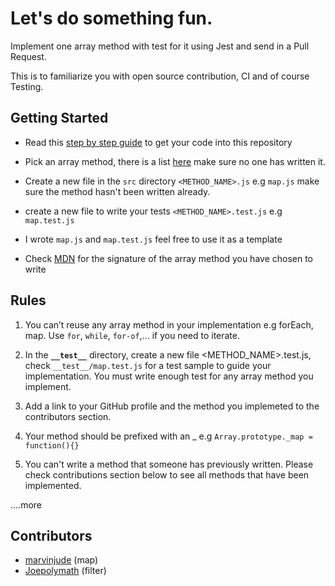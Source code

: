 # Let's do something fun.

Implement one array method with test for it using Jest and send in a Pull Request.

This is to familiarize you with open source contribution, CI and of course Testing.

## Getting Started

- Read this [step by step guide](https://link.medium.com/7AjLJHdO02) to get your code into this repository

- Pick an array method, there is a list [here](https://javascript.info/array-methods) make sure no one has written it.

- Create a new file in the `src` directory `<METHOD_NAME>.js` e.g `map.js` make sure the method hasn't been written already.

- create a new file to write your tests `<METHOD_NAME>.test.js` e.g `map.test.js`

- I wrote `map.js` and `map.test.js` feel free to use it as a template

- Check [MDN](https://developer.mozilla.org/en-US/docs/Web/JavaScript) for the signature of the array method you have chosen to write

## Rules

1. You can’t reuse any array method in your implementation e.g forEach, map. Use `for`, `while`, `for-of`,... if you need to iterate.

2. In the **`__test__`** directory, create a new file <METHOD_NAME>.test.js, check `__test__/map.test.js` for a test sample to guide your implementation. You must write enough test for any array method you implement.

3. Add a link to your GitHub profile and the method you implemeted to the contributors section.

4. Your method should be prefixed with an \_ e.g
   `Array.prototype._map = function(){}`

5. You can't write a method that someone has previously written. Please check contributions section below to see all methods that have been implemented.

....more

## Contributors

- [marvinjude](https://github.com/marvinjude) (map)
- [Joepolymath](https://github.com/Joepolymath) (filter)
